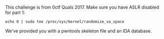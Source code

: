 This challenge is from 0ctf Quals 2017. Make sure you have ASLR disabled for part 1:

```
echo 0 | sudo tee /proc/sys/kernel/randomize_va_space
```

We've provided you with a pwntools skeleton file and an IDA database.

